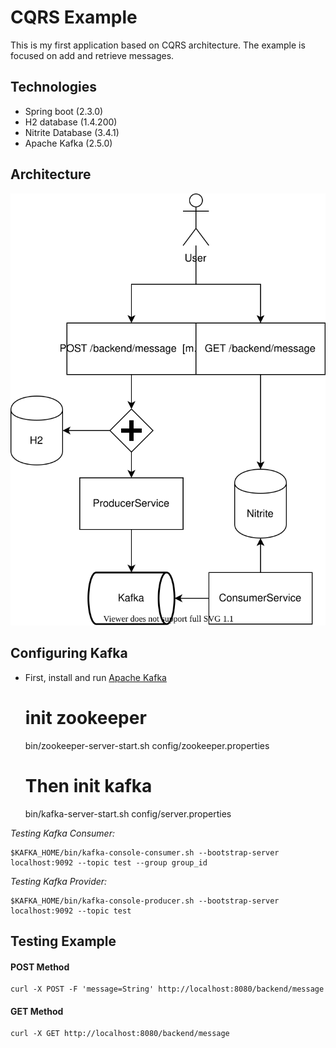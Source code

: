 # CQRS Example

This is my first application based on CQRS architecture. The example is focused on add and retrieve messages.

## Technologies

* Spring boot (2.3.0)
* H2 database (1.4.200)
* Nitrite Database (3.4.1)
* Apache Kafka (2.5.0)

## Architecture

![architecture](doc/cqrs_architecture.svg "Architecture")

## Configuring Kafka

* First, install and run [Apache Kafka](https://kafka.apache.org/)

    # init zookeeper
    bin/zookeeper-server-start.sh config/zookeeper.properties
    
    # Then init kafka
    bin/kafka-server-start.sh config/server.properties

*Testing Kafka Consumer:*

    $KAFKA_HOME/bin/kafka-console-consumer.sh --bootstrap-server localhost:9092 --topic test --group group_id

*Testing Kafka Provider:*

    $KAFKA_HOME/bin/kafka-console-producer.sh --bootstrap-server localhost:9092 --topic test

## Testing Example

#### POST Method

    curl -X POST -F 'message=String' http://localhost:8080/backend/message

#### GET Method
    curl -X GET http://localhost:8080/backend/message

